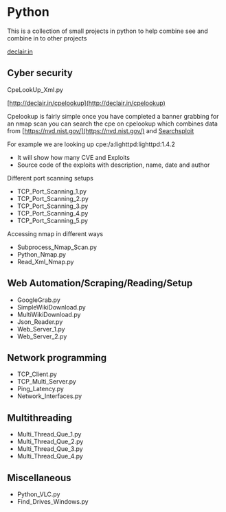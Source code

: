 # Python

This is a collection of small projects in python to help combine see and combine in to other projects

[declair.in](http://declair.in)

## Cyber security


CpeLookUp_Xml.py

[http://declair.in/cpelookup](http://declair.in/cpelookup)

Cpelookup is fairly simple once you have completed a banner grabbing for an nmap scan you can search the cpe
on cpelookup which combines data from [https://nvd.nist.gov/](https://nvd.nist.gov/) and [Searchsploit](https://www.exploit-db.com/searchsploit)

For example we are looking up cpe:/a:lighttpd:lighttpd:1.4.2
* It will show how many CVE and Exploits
* Source code of the exploits with description, name, date and author

Different port scanning setups
* TCP_Port_Scanning_1.py
* TCP_Port_Scanning_2.py
* TCP_Port_Scanning_3.py
* TCP_Port_Scanning_4.py
* TCP_Port_Scanning_5.py

Accessing nmap in different ways

* Subprocess_Nmap_Scan.py
* Python_Nmap.py
* Read_Xml_Nmap.py


## Web Automation/Scraping/Reading/Setup

* GoogleGrab.py
* SimpleWikiDownload.py
* MultiWikiDownload.py
* Json_Reader.py
* Web_Server_1.py
* Web_Server_2.py

## Network programming

* TCP_Client.py
* TCP_Multi_Server.py
* Ping_Latency.py
* Network_Interfaces.py

## Multithreading

* Multi_Thread_Que_1.py
* Multi_Thread_Que_2.py
* Multi_Thread_Que_3.py
* Multi_Thread_Que_4.py

## Miscellaneous

* Python_VLC.py
* Find_Drives_Windows.py
